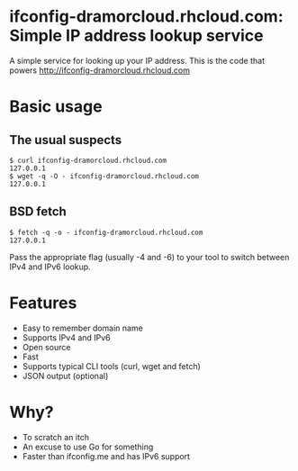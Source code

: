 ifconfig-dramorcloud.rhcloud.com: Simple IP address lookup service
===================================================================

A simple service for looking up your IP address. This is the code that powers
http://ifconfig-dramorcloud.rhcloud.com

Basic usage
===========

The usual suspects
------------------
    $ curl ifconfig-dramorcloud.rhcloud.com
    127.0.0.1
    $ wget -q -O - ifconfig-dramorcloud.rhcloud.com
    127.0.0.1

BSD fetch
---------
    $ fetch -q -o - ifconfig-dramorcloud.rhcloud.com
    127.0.0.1

Pass the appropriate flag (usually -4 and -6) to your tool to switch between
IPv4 and IPv6 lookup.

Features
========
* Easy to remember domain name
* Supports IPv4 and IPv6
* Open source
* Fast
* Supports typical CLI tools (curl, wget and fetch)
* JSON output (optional)

Why?
====
* To scratch an itch
* An excuse to use Go for something
* Faster than ifconfig.me and has IPv6 support
